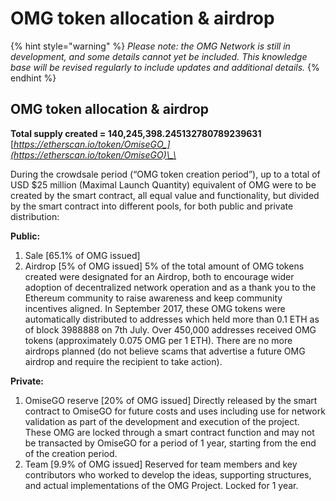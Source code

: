 # OMG token allocation & airdrop

{% hint style="warning" %}
_Please note: the OMG Network is still in development, and some details cannot yet be included. This knowledge base will be revised regularly to include updates and additional details._
{% endhint %}

## OMG token allocation & airdrop

**Total supply created = 140,245,398.245132780789239631**  
[_https://etherscan.io/token/OmiseGO_](https://etherscan.io/token/OmiseGO)\_\_

During the crowdsale period \(“OMG token creation period”\), up to a total of USD $25 million \(Maximal Launch Quantity\) equivalent of OMG were to be created by the smart contract, all equal value and functionality, but divided by the smart contract into different pools, for both public and private distribution:

**Public:**

1. Sale \[65.1% of OMG issued\] 
2. Airdrop \[5% of OMG issued\] 5% of the total amount of OMG tokens created were designated for an Airdrop, both to encourage wider adoption of decentralized network operation and as a thank you to the Ethereum community to raise awareness and keep community incentives aligned. In September 2017, these OMG tokens were automatically distributed to addresses which held more than 0.1 ETH as of block 3988888 on 7th July. Over 450,000 addresses received OMG tokens \(approximately 0.075 OMG per 1 ETH\). There are no more airdrops planned \(do not believe scams that advertise a future OMG airdrop and require the recipient to take action\).

**Private:**

1. OmiseGO reserve \[20% of OMG issued\] Directly released by the smart contract to OmiseGO for future costs and uses including use for network validation as part of the development and execution of the project. These OMG are locked through a smart contract function and may not be transacted by OmiseGO for a period of 1 year, starting from the end of the creation period. 
2. Team \[9.9% of OMG issued\] Reserved for team members and key contributors who worked to develop the ideas, supporting structures, and actual implementations of the OMG Project. Locked for 1 year.


